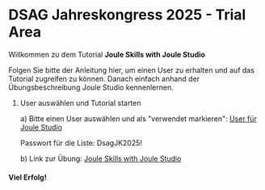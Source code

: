 # DSAG Jahreskongress 2025 - Trial Area


Willkommen zu dem Tutorial **Joule Skills with Joule Studio**

Folgen Sie bitte der Anleitung hier, um einen User zu erhalten und auf das Tutorial zugreifen zu können. Danach einfach anhand der Übungsbeschreibung Joule Studio kennenlernen.

1. User auswählen und Tutorial starten
   
   a) Bitte einen User auswählen und als "verwendet markieren": [User für Joule Studio](https://sapext.sharepoint.com/:x:/s/AnonymousLinks/EbehLgUFO15IgfHh_e4sssYBhhSSb8S57LQvieAIknYmaQ)

      Passwort für die Liste: DsagJK2025!
   
   b) Link zur Übung: [Joule Skills with Joule Studio](https://trials.cfapps.eu10-004.hana.ondemand.com/)

#### Viel Erfolg!

